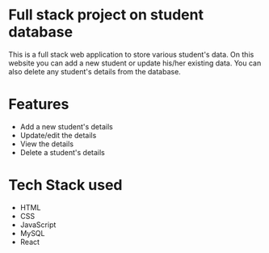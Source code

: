 # Full stack project on student database
This is a full stack web application to store various student's data. On this website you can add a new student or update his/her existing data. You can also delete any student's details from the database.
# Features
- Add a new student's details
- Update/edit the details
- View the details 
- Delete a student's details
# Tech Stack used
- HTML
- CSS
- JavaScript
- MySQL
- React
